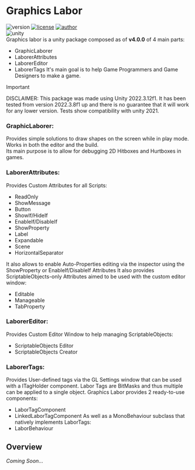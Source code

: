 # Graphics Labor 

![version](https://img.shields.io/badge/Version-4.0.0-blue)
[![license](https://img.shields.io/badge/License-GNU-green)](https://github.com/KSXGitHub/GPL-3.0)
[![author](https://img.shields.io/badge/Author-JariBou-orange)](https://jaribou.github.io/)  
![unity](https://img.shields.io/badge/Unity-2022.3-blue)  
Graphics labor is a unity package composed as of **v4.0.0** of 4 main parts:
- GraphicLaborer
- LaborerAttributes
- LaborerEditor
- LaborerTags
It's main goal is to help Game Programmers and Game Designers to make a game.

> [!IMPORTANT]
> DISCLAIMER: This package was made using Unity 2022.3.12f1.
> It has been tested from version 2022.3.8f1 up and there is no guarantee that it will work for any lower version.
> Tests show compatibility with unity 2021.

### GraphicLaborer:
Provides simple solutions to draw shapes on the screen while in play mode. Works in both the editor and the build.  
Its main purpose is to allow for debugging 2D Hitboxes and Hurtboxes in games.

### LaborerAttributes:
Provides Custom Attributes for all Scripts:
- ReadOnly
- ShowMessage
- Button
- ShowIf/HideIf
- EnableIf/DisableIf
- ShowProperty
- Label
- Expandable
- Scene
- HorizontalSeparator

It also allows to enable Auto-Properties editing via the inspector using the ShowProperty or EnableIf/DisableIf Attributes
It also provides ScriptableObjects-only Attributes aimed to be used with the custom editor window:
- Editable
- Manageable
- TabProperty

### LaborerEditor:
Provides Custom Editor Window to help managing ScriptableObjects:
- ScriptableObjects Editor
- ScriptableObjects Creator

### LaborerTags:

Provides User-defined tags via the GL Settings window that can be used with a ITagHolder component. Labor Tags are BitMasks and thus multiple can be applied to a single object. Graphics Labor provides 2 ready-to-use components:
- LaborTagComponent
- LinkedLaborTagComponent
As well as a MonoBehaviour subclass that natively implements LaborTags:
- LaborBehaviour

## Overview
*Coming Soon...*

